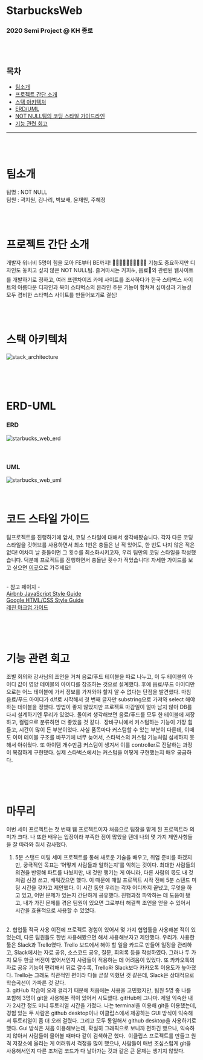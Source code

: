 # StarbucksWeb
### 2020 Semi Project @ KH 종로

<br><br>

## 목차
- [팀소개](#팀소개)
- [프로젝트 간단 소개](#프로젝트-간단-소개)
- [스택 아키텍처](#스택-아키텍처)
- [ERD/UML](#ERD-UML)
- [NOT NULL팀의 코딩 스타일 가이드라인](#코드-스타일-가이드)
- [기능 관련 회고](#기능-관련-회고)
___


<br><br>

# 팀소개
팀명 : NOT NULL <br>
팀원 : 곽지원, 김나리, 박보배, 윤재원, 주혜정

<br><br>

# 프로젝트 간단 소개 

개발자 워너비 5명이 힘을 모아 FE부터 BE까지! 🏃‍♀️🏃‍♀️🏃‍♀️🏃‍♀️🏃‍♀️ 기능도 중요하지만 디자인도 놓치고 싶지 않은 NOT NULL팀. 즐겨마시는 커피☕️, 음료🍹와 관련된 웹사이트를 개발하기로 정하고, 여러 프랜차이즈 카페 사이트를 조사하다가 한국 스타벅스 사이트의 아름다운 디자인과 북미 스타벅스의 온라인 주문 기능이 합쳐져 심미성과 기능성 모두 겸비한 스타벅스 사이트를 만들어보기로 결심!

<br><br>

# 스택 아키텍처

<img alt="stack_architecture" src="https://user-images.githubusercontent.com/33106403/86994439-55d44b00-c1e1-11ea-9889-ccdffdb5c2b0.jpeg">



<br><br><br>


# ERD-UML

### ERD
<img alt="starbucks_web_erd" src="https://user-images.githubusercontent.com/33106403/86535291-440d5200-bf1a-11ea-88ce-00ac4f162b0b.png"> 
<br><br><br>

### UML
<img alt="starbucks_web_uml" src="https://user-images.githubusercontent.com/33106403/86535294-4a9bc980-bf1a-11ea-814c-c243bbec7e0f.jpeg">
<br><br><br>


# 코드 스타일 가이드 
팀프로젝트를 진행하기에 앞서, 코딩 스타일에 대해서 생각해봤습니다. 각자 다른 코딩 스타일을 깃허브를 사용하면서 최소 1번은 충돌은 난 적 있어도, 한 번도 나지 않은 적은 없다! 어차피 날 충돌이면 그 횟수를 최소화시키고자, 우리 팀만의 코딩 스타일을 작성했습니다. 덕분에 프로젝트를 진행하면서 충돌난 횟수가 적었습니다! 자세한 가이드를 보고 싶으면 [이곳](/coding_convention.md)으로 가주세요!

<br>- 참고 페이지 -<br>
[Airbnb JavaScript Style Guide](https://github.com/airbnb/javascript) <br>
[Google HTML/CSS Style Guide](https://google.github.io/styleguide/htmlcssguide.html) <br>
[레진 마크업 가이드](https://github.com/lezhin/markup-guide) <br>


<br><br><br>

# 기능 관련 회고 

조별 회의와 강사님의 조언을 거쳐 음료/푸드 테이블을 따로 나누고, 이 두 테이블의 아이디 값이 영양 테이블의 아이디를 참조하는 것으로 설계했다. 후에 음료/푸드 아이디만으로는 어느 테이블에 가서 정보를 가져와야 할지 알 수 없다는 단점을 발견했다. 마침 음료/푸드 아이디가 d/f로 시작해서 첫 번째 글자만 substring으로 가져와 select 해야 하는 테이블을 정했다. 방법이 좋지 않았지만 프로젝트 마감일이 얼마 남지 않아 DB를 다시 설계하기엔 무리가 있었다. 돌이켜 생각해보면 음료/푸드를 모두 한 테이블에 저장하고, 컬럼으로 분류하면 더 좋았을 것 같다.   장바구니에서 커스텀하는 기능이 가장 힘들고, 시간이 많이 든 부분이었다. 사실 품목마다 커스텀할 수 있는 부분이 다른데, 이때도 이미 테이블 구조를 바꾸기에 너무 늦어서, 스타벅스의 커스텀 기능처럼 섬세하지 못해서 아쉬웠다. 또 아이템 개수만큼 커스텀이 생겨서 이를 controller로 전달하는 과정이 복잡하게 구현됐다. 실제 스타벅스에서는 커스텀을 어떻게 구현했는지 매우 궁금하다.

<br><br><br>
# 마무리

  이번 세미 프로젝트는 첫 번째 웹 프로젝트이자 처음으로 팀장을 맡게 된 프로젝트라 의미가 크다. 나 또한 배우는 입장이라 부족한 점이 많았을 텐데 나의 몇 가지 제안사항들을 잘 따라와 줘서 감사했다.
<br>
1. 5분 스탠드 미팅
세미 프로젝트를 통해 새로운 기술을 배우고, 취업 준비를 하겠지만, 궁극적인 목표는 ‘어떻게 사람들과 일하는지'를 익히는 것이다. 최대한 사람들의 의견을 반영해 파트를 나눴지만, 내 것만 챙기는 게 아니라, 다른 사람의 몫도 내 것처럼 신경 쓰고, 배워갔으면 했다. 이 때문에 매일 프로젝트 시작 전에 5분 스탠드 미팅 시간을 갖자고 제안했다. 이 시간 동안 우리는 각자 어디까지 끝냈고, 무엇을 하고 있고, 어떤 문제가 있는지 간단하게 공유했다. 진행과정 파악하는 데 도움이 됐고, 내가 가진 문제를 겪은 팀원이 있으면 그로부터 해결책 조언을 얻을 수 있어서 시간을 효율적으로 사용할 수 있었다.
<br>
2. 협업툴 적극 사용
이전에 프로젝트 경험이 있어서 몇 가지 협업툴을 사용해본 적이 있었는데, 다른 팀원들도 한번 사용해봤으면 해서 사용해보자고 제안했다. 우리가. 사용한 툴은 Slack과 Trello였다. Trello 보드에서 해야 할 일을 카드로 만들어 일정을 관리하고, Slack에서는 자료 공유, 소스코드 공유, 질문, 회의록 등을 작성하였다. 그러나 두 가지 모두 한글 버전이 없어서인지 사람들이 적용하는 데 어려움이 있었다. 또 카카오톡의 자료 공유 기능이 편리해서 뒤로 갈수록, Trello와 Slack보다 카카오톡 이용도가 높아졌다. Trello는 그래도 직관적인 편이라 다들 곧잘 익혔던 것 같은데, Slack은 상대적으로 학습곡선이 가파른 것 같다. 
<br>
3. gitHub
학습이 오래 걸리기 때문에 처음에는 사용을 고민했지만, 팀원 5명 중 나를 포함해 3명이 git을 사용해본 적이 있어서 시도했다. gitHub에 그나마. 제일 익숙한 내가 2시간 정도 미니 튜토리얼 시간을 가졌다. 나는 terminal을 이용해 git을 이용했는데, 경험 있는 두 사람은 github desktop이나 이클립스에서 제공하는 GUI 방식이 익숙해서 튜토리얼이 좀 더 오래 걸렸다. 그리고 모두 통일해서 github desktop을 사용하기로 했다. Gui 방식은 처음 이용해보는데, 확실히 그래픽으로 보니까 편하긴 했으나, 익숙하지 않아서 사람들이 물어볼 때마다 같이 검색하곤 했다.   이클립스 프로젝트를 만들고 원격 저장소에 올리는 게 어려워서 걱정을 많이 했으나, 사람들이 매번 조심스럽게 git을 사용해서인지 다른 조처럼 코드가 다 날아가는 것과 같은 큰 문제는 생기지 않았다.


